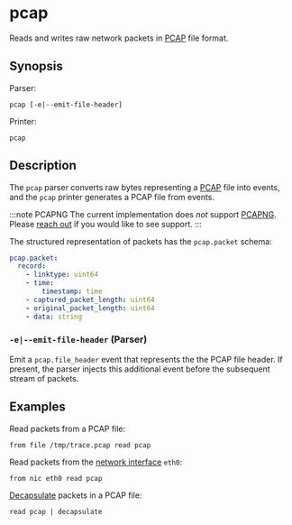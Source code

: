 # pcap

Reads and writes raw network packets in [PCAP][pcap-rfc] file format.

[pcap-rfc]: https://datatracker.ietf.org/doc/id/draft-gharris-opsawg-pcap-00.html

## Synopsis

Parser:

```
pcap [-e|--emit-file-header]
```

Printer:

```
pcap
```

## Description

The `pcap` parser converts raw bytes representing a [PCAP][pcap-rfc] file into
events, and the `pcap` printer generates a PCAP file from events.

[pcapng-rfc]: https://www.ietf.org/archive/id/draft-tuexen-opsawg-pcapng-05.html

:::note PCAPNG
The current implementation does *not* support [PCAPNG][pcapng-rfc]. Please
[reach out](/discord) if you would like to see support.
:::

The structured representation of packets has the `pcap.packet` schema:

```yaml
pcap.packet:
  record:
    - linktype: uint64
    - time:
        timestamp: time
    - captured_packet_length: uint64
    - original_packet_length: uint64
    - data: string
```

### `-e|--emit-file-header` (Parser)

Emit a `pcap.file_header` event that represents the the PCAP file header. If present,
the parser injects this additional event before the subsequent stream of
packets.

## Examples

Read packets from a PCAP file:

```
from file /tmp/trace.pcap read pcap
```

Read packets from the [network interface](../connectors/nic.md) `eth0`:

```
from nic eth0 read pcap
```

[Decapsulate](../operators/transformations/decapsulate.md) packets in a PCAP
file:

```
read pcap | decapsulate
```

